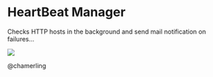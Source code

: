 # HeartBeat Manager

Checks HTTP hosts in the background and send mail notification on failures...

<img src="http://f.cl.ly/items/0u143l3w0b3k2Z240R0Q/hb-manager.png"/>

@chamerling